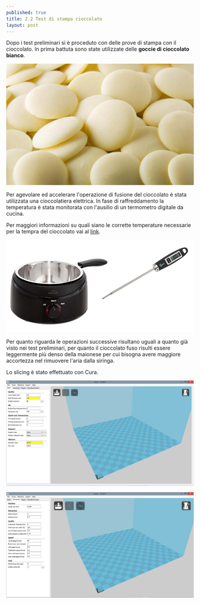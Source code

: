```yaml
---
published: true
title: 2.2 Test di stampa cioccolato
layout: post
---
```

Dopo i test preliminari si è proceduto con delle prove di stampa con il cioccolato.
In prima battuta sono state utilizzate delle **goccie di cioccolato bianco**.

![cioccolato bianco](https://raw.githubusercontent.com/Giuzzo/Giuzzo.github.io/master/link_img/13.jpg)

Per agevolare ed accelerare l'operazione di fusione del cioccolato è stata utilizzata una cioccolatiera elettrica. In fase di raffreddamento la temperatura è stata monitorata con l'ausilio di un termometro digitale da cucina.

Per maggiori informazioni su quali siano le corrette temperature necessarie per la tempra del cioccolato vai al [link](http://www.coquinaria.it/archivio/cioccolato/temperaggio.html).

![cioccolatiera + termometro](https://raw.githubusercontent.com/Giuzzo/Giuzzo.github.io/master/link_img/12.jpg)

Per quanto riguarda le operazioni successive risultano uguali a quanto già visto nei test preliminari, per quanto il cioccolato fuso risulti essere leggermente più denso della maionese per cui bisogna avere maggiore accortezza nel rimuovere l'aria dalla siringa.

Lo slicing è stato effettuato con Cura.

![Cura1](https://raw.githubusercontent.com/Giuzzo/Giuzzo.github.io/master/link_img/14.PNG)

![Cura1](https://raw.githubusercontent.com/Giuzzo/Giuzzo.github.io/master/link_img/15.PNG)

